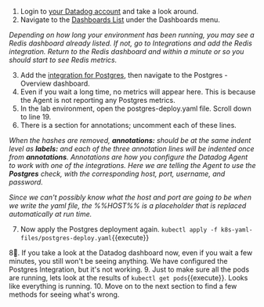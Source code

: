1. Login to <a href="https://app.datadoghq.com" target="_datadog">your Datadog account</a> and take a look around.
2. Navigate to the <a href="https://app.datadoghq.com/dashboard/lists" target="_datadog">Dashboards List</a> under the Dashboards menu.

  *Depending on how long your environment has been running, you may see a Redis dashboard already listed. If not, go to Integrations and add the Redis integration. Return to the Redis dashboard and within a minute or so you should start to see Redis metrics.*

3. Add the <a href="https://app.datadoghq.com/account/settings#integrations/postgres" target="_datadog">integration for Postgres</a>, then navigate to the Postgres - Overview dashboard.
4. Even if you wait a long time, no metrics will appear here. This is because the Agent is not reporting any Postgres metrics.
5. In the lab environment, open the postgres-deploy.yaml file. Scroll down to line 19.
6. There is a section for annotations; uncomment each of these lines.

  *When the hashes are removed, **annotations:** should be at the same indent level as **labels:** and each of the three annotation lines will be indented once from **annotations**.*
  *Annotations are how you configure the Datadog Agent to work with one of the integrations. Here we are telling the Agent to use the **Postgres** check, with the corresponding host, port, username, and password.*
  
  *Since we can't possibly know what the host and port are going to be when we write the yaml file, the %%HOST%% is a placeholder that is replaced automatically at run time.*

7. Now apply the Postgres deployment again. `kubectl apply -f k8s-yaml-files/postgres-deploy.yaml`{{execute}}

8. If you take a look at the Datadog dashboard now, even if you wait a few minutes, you still won't be seeing anything. We have configured the Postgres Integration, but it's not working.
9. Just to make sure all the pods are running, lets look at the results of `kubectl get pods`{{execute}}. Looks like everything is running.
10.  Move on to the next section to find a few methods for seeing what's wrong.
